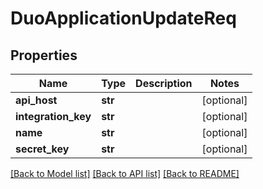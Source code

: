 # DuoApplicationUpdateReq

## Properties
Name | Type | Description | Notes
------------ | ------------- | ------------- | -------------
**api_host** | **str** |  | [optional] 
**integration_key** | **str** |  | [optional] 
**name** | **str** |  | [optional] 
**secret_key** | **str** |  | [optional] 

[[Back to Model list]](../README.md#documentation-for-models) [[Back to API list]](../README.md#documentation-for-api-endpoints) [[Back to README]](../README.md)


